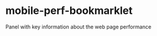 mobile-perf-bookmarklet
=======================

Panel with key information about the web page performance
